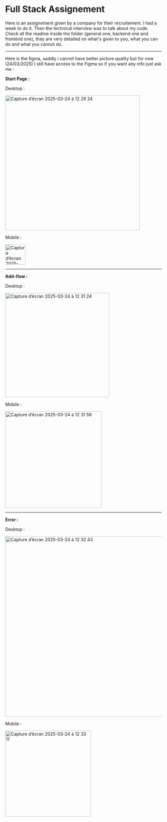 # Full Stack Assignement

Here is an assignement given by a company for their recruitement.
I had a week to do it.
Then the technical interview was to talk about my code. 
Check all the readme inside the folder (general one, backend one and frontend one), they are very detailed on what's given to you, what you can do and what you cannot do.

--------------------------------------------------------

Here is the figma, saddly i cannot have better picture quality but for now (24/03/2025) I still have access to the Figma so if you want any info just ask me :

**Start Page :**


Desktop :


<img width="433" alt="Capture d’écran 2025-03-24 à 12 29 24" src="https://github.com/user-attachments/assets/7245840b-de9e-4d75-8d0b-2c74fef465d4" />

Mobile :


<img width="65" alt="Capture d’écran 2025-03-24 à 12 30 37" src="https://github.com/user-attachments/assets/194911b5-093e-4613-9c6e-80cf29bbfcb3" />














--------------------------------------------------------

**Add-flow :**


Desktop :


<img width="335" alt="Capture d’écran 2025-03-24 à 12 31 24" src="https://github.com/user-attachments/assets/39148a9a-cc43-44d2-9998-9c60fd32bd30" />

Mobile :


<img width="310" alt="Capture d’écran 2025-03-24 à 12 31 59" src="https://github.com/user-attachments/assets/ae8aaf1a-2be3-4816-a0c3-53d1a7bbb59e" />


--------------------------------------------------------

**Error :**


Desktop :


<img width="579" alt="Capture d’écran 2025-03-24 à 12 32 43" src="https://github.com/user-attachments/assets/b7038571-b894-4288-86cb-39bb533d05c2" />

Mobile :


<img width="276" alt="Capture d’écran 2025-03-24 à 12 33 11" src="https://github.com/user-attachments/assets/1e892680-d800-4d30-b683-b82fdda2a2c2" />

